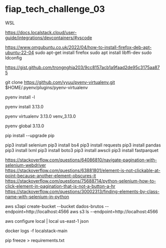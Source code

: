 # fiap_tech_challenge_03

WSL

https://docs.localstack.cloud/user-guide/integrations/devcontainers/#vscode

https://www.omgubuntu.co.uk/2022/04/how-to-install-firefox-deb-apt-ubuntu-22-04
sudo apt-get install firefox
sudo apt install libffi-dev
sudo ldconfig

https://gist.github.com/trongnghia203/9cc8157acb1a9faad2de95c3175aa875

git clone https://github.com/yyuu/pyenv-virtualenv.git $HOME/.pyenv/plugins/pyenv-virtualenv

pyenv install -l

pyenv install 3.13.0

pyenv virtualenv 3.13.0 venv_3.13.0

pyenv global 3.13.0

pip install --upgrade pip

pip3 install selenium
pip3 install bs4
pip3 install requests
pip3 install pandas
pip3 install lxml
pip3 install boto3
pip3 install awscli
pip3 install fastparquet

https://stackoverflow.com/questions/64086810/navigate-pagination-with-selenium-webdriver
https://stackoverflow.com/questions/63881801/element-is-not-clickable-at-point-because-another-element-obscures-it
https://stackoverflow.com/questions/75688714/python-selenium-how-to-click-element-in-pagination-that-is-not-a-button-a-hr
https://stackoverflow.com/questions/30002313/finding-elements-by-class-name-with-selenium-in-python

aws s3api create-bucket --bucket dados-brutos --endpoint=http://localhost:4566
aws s3 ls --endpoint=http://localhost:4566

aws configure
local | local
us-east-1
json

docker logs -f localstack-main

pip freeze > requirements.txt